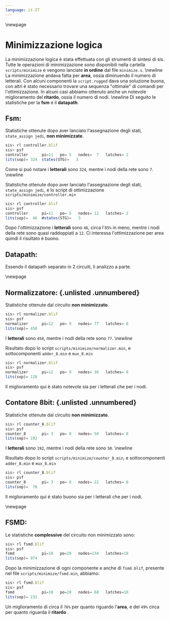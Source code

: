```yaml
---
language: it-IT
---
```


\newpage

# Minimizzazione logica
La minimizzazione logica è stata effettuata con gli strumenti di sintesi di sis. Tutte le operazioni di minimizzazione sono disponibili nella cartella `scripts/minimize` e vengono lanciate **in ordine** dal file `minimize.s`. \newline
La minimizzazione andava fatta per **area**, ossia diminuendo il numero di letterali. Con alcuni componenti la `script.rugged` dava una soluzione buona, con altri è stato necessario trovare una sequenza "ottimale" di comandi per l'ottimizzazione. In alcuni casi abbiamo ottenuto anche un notevole miglioramento del **ritardo**, ossia il numero di nodi. \newline
Di seguito le statistiche per la **fsm** e il **datapath**.

## Fsm:
Statistiche ottenute dopo aver lanciato l'assegnazione degli stati, `state_assign jedi`, **non minimizzate**.
```js
sis> rl controller.blif
sis> psf
controller    	pi=11	po= 5	nodes=  7	latches= 2
lits(sop)= 324	states(STG)=   3
```

Come si può notare i **letterali** sono `324`, mentre i nodi della rete sono `7`. \newline

Statistiche ottenute dopo aver lanciato l'assegnazione degli stati, `state_assign jedi`, e lo script di ottimizzazione `scripts/minimize/controller.min`
```js
sis> rl controller.blif
sis> psf
controller    	pi=11	po= 5	nodes= 12	latches= 2
lits(sop)=  46	#states(STG)=   3
```

Dopo l'ottimizzazione i **letterali** sono `46`, circa l'`85%` in meno, mentre i nodi della rete sono quasi raddoppiati a `12`. Ci interessa l'ottimizzazione per area quindi il risultato è buono.

## Datapath:
Essendo il datapath separato in 2 circuiti, li analizzo a parte.

\newpage

## Normalizzatore: {.unlisted .unnumbered}
Statistiche ottenute dal circuito **non minimizzato**.
```js
sis> rl normalizer.blif
sis> psf
normalizer    	pi=12	po= 9	nodes= 77	latches= 8
lits(sop)= 458
```

I **letterali** sono `458`, mentre i nodi della rete sono `77`. \newline

Risultato dopo lo script `scripts/minimize/normalizer.min`, e sottocomponenti `adder_8.min` e `mux_8.min`
```js
sis> rl normalizer.blif
sis> psf
normalizer    	pi=12	po= 9	nodes= 36	latches= 8
lits(sop)= 128
```
Il miglioramento qui è stato notevole sia per i letterali che per i nodi.

## Contatore 8bit: {.unlisted .unnumbered}
Statistiche ottenute dal circuito **non minimizzato**.
```js
sis> rl counter_8.blif
sis> psf
counter_8     	pi= 3	po= 8	nodes= 50	latches= 8
lits(sop)= 192
```

I **letterali** sono `192`, mentre i nodi della rete sono `50`. \newline

Risultato dopo lo script `scripts/minimize/counter_8.min`, e sottocomponenti `adder_8.min` e `mux_8.min`
```js
sis> rl counter_8.blif
sis> psf
counter_8     	pi= 3	po= 8	nodes= 22	latches= 8
lits(sop)=  70
```
Il miglioramento qui è stato buono sia per i letterali che per i nodi.

\newpage

## FSMD:
Le statistiche **complessive** del circuito non minimizzato sono:
```js
sis> rl fsmd.blif
sis> psf
fsmd            pi=10	po=20	nodes=134	latches=18
lits(sop)= 974
```

Dopo la minimizzazione di ogni componente e anche di `fsmd.blif`, presente nel file `scripts/minimize/fsmd.min`, abbiamo:
```js
sis> rl fsmd.blif
sis> psf
fsmd          	pi=10	po=20	nodes= 68	latches=18
lits(sop)= 231
```

Un miglioramento di circa il `76%` per quanto riguardo l'**area**, e del `49%` circa per quanto riguarda il **ritardo** .


